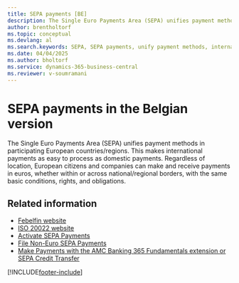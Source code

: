 ```yaml
---
title: SEPA payments [BE]
description: The Single Euro Payments Area (SEPA) unifies payment methods across participating European countries/regions, making international payments as easy as domestic ones.
author: brentholtorf
ms.topic: conceptual
ms.devlang: al
ms.search.keywords: SEPA, SEPA payments, unify payment methods, international payments, domestic payments, European payments, Belgian version
ms.date: 04/04/2025
ms.author: bholtorf
ms.service: dynamics-365-business-central
ms.reviewer: v-soumramani
---
```


# SEPA payments in the Belgian version

The Single Euro Payments Area (SEPA) unifies payment methods in participating European countries/regions. This makes international payments as easy to process as domestic payments. Regardless of location, European citizens and companies can make and receive payments in euros, whether within or across national/regional borders, with the same basic conditions, rights, and obligations.  

## Related information

- [Febelfin website](https://go.microsoft.com/fwlink/?LinkId=275119)
- [ISO 20022 website](https://go.microsoft.com/fwlink/?LinkId=275120)
- [Activate SEPA Payments](belgian-electronic-payments.md#activate-sepa-payments)
- [File Non-Euro SEPA Payments](/dynamics365/business-central/LocalFunctionality/Belgium/belgian-electronic-payments#file-non-euro-sepa-payments)  
- [Make Payments with the AMC Banking 365 Fundamentals extension or SEPA Credit Transfer](../../finance-make-payments-with-bank-data-conversion-service-or-sepa-credit-transfer.md)  

[!INCLUDE[footer-include](../../includes/footer-banner.md)]
